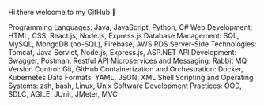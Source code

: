 Hi there welcome to my GitHub 🙂

Programming Languages: Java, JavaScript, Python, C#
Web Development: HTML, CSS, React.js, Node.js, Express.js
Database Management: SQL, MySQL, MongoDB (no-SQL), Firebase, AWS RDS
Server-Side Technologies: Tomcat, Java Servlet, Node.js, Express.js, ASP.NET
API Development: Swagger, Postman, Restful API
Microservices and Messaging: Rabbit MQ
Version Control: Git, GitHub
Containerization and Orchestration: Docker, Kubernetes
Data Formats: YAML, JSON, XML
Shell Scripting and Operating Systems: zsh, bash, Linux, Unix
Software Development Practices: OOD, SDLC, AGILE, JUnit, JMeter, MVC
